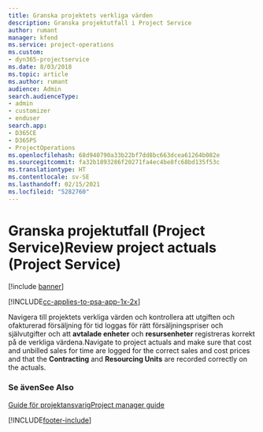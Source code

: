 ```yaml
---
title: Granska projektets verkliga värden
description: Granska projektutfall i Project Service
author: rumant
manager: kfend
ms.service: project-operations
ms.custom:
- dyn365-projectservice
ms.date: 8/03/2018
ms.topic: article
ms.author: rumant
audience: Admin
search.audienceType:
- admin
- customizer
- enduser
search.app:
- D365CE
- D365PS
- ProjectOperations
ms.openlocfilehash: 68d940790a33b22bf7dd8bc663dcea61264b082e
ms.sourcegitcommit: fa32b1893286f20271fa4ec4be8fc68bd135f53c
ms.translationtype: HT
ms.contentlocale: sv-SE
ms.lasthandoff: 02/15/2021
ms.locfileid: "5282760"
---
```

# <a name="review-project-actuals-project-service"></a><span data-ttu-id="d7c7b-103">Granska projektutfall (Project Service)</span><span class="sxs-lookup"><span data-stu-id="d7c7b-103">Review project actuals (Project Service)</span></span>

[!include [banner](../includes/psa-now-project-operations.md)]

[!INCLUDE[cc-applies-to-psa-app-1x-2x](../includes/cc-applies-to-psa-app-1x-2x.md)]

<span data-ttu-id="d7c7b-104">Navigera till projektets verkliga värden och kontrollera att utgiften och ofakturerad försäljning för tid loggas för rätt försäljningspriser och självutgifter och att **avtalade enheter** och **resursenheter** registreras korrekt på de verkliga värdena.</span><span class="sxs-lookup"><span data-stu-id="d7c7b-104">Navigate to project actuals and make sure that cost and unbilled sales for time are logged for the correct sales and cost prices and that the **Contracting** and **Resourcing Units** are recorded correctly on the actuals.</span></span>  
  
### <a name="see-also"></a><span data-ttu-id="d7c7b-105">Se även</span><span class="sxs-lookup"><span data-stu-id="d7c7b-105">See Also</span></span>  
 [<span data-ttu-id="d7c7b-106">Guide för projektansvarig</span><span class="sxs-lookup"><span data-stu-id="d7c7b-106">Project manager guide</span></span>](../psa/project-manager-guide.md)


[!INCLUDE[footer-include](../includes/footer-banner.md)]